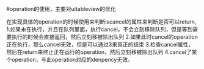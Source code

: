 #operation的使用，主要对uitableview的优化

在实现具体的operation的时候使用来判断iscancel的属性来判断是否可以return,
1.如果未在执行，并且在队列里面，执行cancel，不会立刻移除队列，但是等到需要执行的时候会直接返回，然后立刻移被除出队列
2.如果此时cancel的operation正在执行，那么cancel无效，但是可以通过3来真正的结束
3.检查cancel属性，然后在return来终止正在运行的operation，然后立刻移被除出队列
4.cancel了某个operation，与此operation对应的denpency无效。

